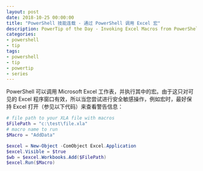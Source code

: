 ```yaml
---
layout: post
date: 2018-10-25 00:00:00
title: "PowerShell 技能连载 - 通过 PowerShell 调用 Excel 宏"
description: PowerTip of the Day - Invoking Excel Macros from PowerShell
categories:
- powershell
- tip
tags:
- powershell
- tip
- powertip
- series
---
```

PowerShell 可以调用 Microsoft Excel 工作表，并执行其中的宏。由于这只对可见的 Excel 程序窗口有效，所以当您尝试进行安全敏感操作，例如宏时，最好保持 Excel 打开（参见以下代码）来查看警告信息：

```powershell
# file path to your XLA file with macros
$FilePath = "c:\test\file.xla"
# macro name to run
$Macro = "AddData"

$excel = New-Object -ComObject Excel.Application
$excel.Visible = $true
$wb = $excel.Workbooks.Add($FilePath)
$excel.Run($Macro)
```

<!--本文国际来源：[Invoking Excel Macros from PowerShell](http://community.idera.com/powershell/powertips/b/tips/posts/invoking-excel-macros-from-powershell)-->
